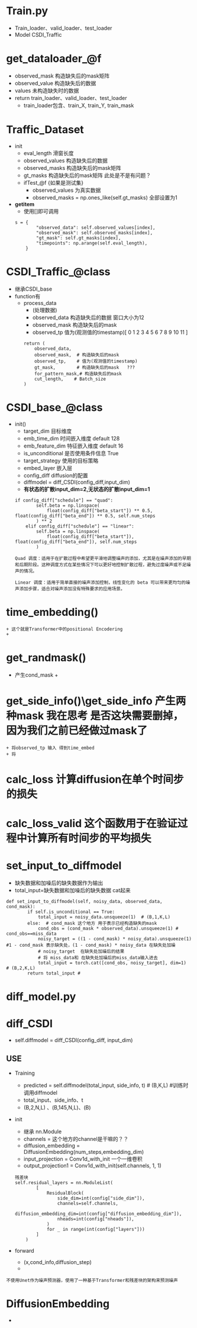 # Train.py
+ Train_loader、valid_loader、test_loader
+ Model CSDI_Traffic

# get_dataloader_@f
+ observed_mask 构造缺失后的mask矩阵
+ observed_value 构造缺失后的数据
+ values 未构造缺失时的数据
+ return train_loader、valid_loader、test_loader
    + train_loader包含、train_X, train_Y,  train_mask

# Traffic_Dataset
+ init
    + eval_length 滑窗长度
    + observed_values 构造缺失后的数据
    + observed_masks 构造缺失后的mask矩阵
    + gt_masks 构造缺失后的mask矩阵 此处是不是有问题？
    + ifTest_@f {如果是测试集}
        + observed_values 为真实数据
        + observed_masks = np.ones_like(self.gt_masks) 全部设置为1
+ __getitem__ 
    + 使用[]即可调用
    ```
    s = {
            "observed_data": self.observed_values[index],
            "observed_mask": self.observed_masks[index],
            "gt_mask": self.gt_masks[index],
            "timepoints": np.arange(self.eval_length),
        }
    ```



# CSDI_Traffic_@class
+ 继承CSDI_base
+ function有
    + process_data
        + (处理数据)
        + observed_data 构造缺失后的数据 窗口大小为12
        + observed_mask 构造缺失后的mask 
        + observed_tp   值为(观测值的timestamp)[ 0  1  2  3  4  5  6  7  8  9 10 11 ]
        ```
        return (
            observed_data,
            observed_mask,  # 构造缺失后的mask 
            observed_tp,    # 值为(观测值的timestamp)
            gt_mask,        # 构造缺失后的mask   ???
            for_pattern_mask,# 构造缺失后的mask 
            cut_length,    # Batch_size
        )
        ```
# CSDI_base_@class
+ init()
    + target_dim 目标维度
    + emb_time_dim  时间嵌入维度 default 128
    + emb_feature_dim 特征嵌入维度 default 16
    + is_unconditional 是否使用条件信息  True
    + target_strategy 使用的目标策略
    + embed_layer     嵌入层
    + config_diff    diffusion的配置
    + diffmodel =  diff_CSDI(config_diff,input_dim)
    + **有状态的扩散input_dim=2,无状态的扩散input_dim=1**
    ```
    if config_diff["schedule"] == "quad":
            self.beta = np.linspace(
                float(config_diff["beta_start"]) ** 0.5, float(config_diff["beta_end"]) ** 0.5, self.num_steps
            ) ** 2
        elif config_diff["schedule"] == "linear":
            self.beta = np.linspace(
                float(config_diff["beta_start"]), float(config_diff["beta_end"]), self.num_steps
            )
    ```
    ```
    Quad 调度：适用于在扩散过程中希望更平滑地调整噪声的添加，尤其是在噪声添加的早期和后期阶段。这种调度方式在某些情况下可以更好地控制扩散过程，避免过度噪声或不足噪声的情况。

    Linear 调度：适用于简单直接的噪声添加控制，线性变化的 beta 可以带来更均匀的噪声添加步骤，适合对噪声添加没有特殊要求的应用场景。
    ```

# time_embedding()
    + 这个就是Transformer中的positional Encodering
    + 




# get_randmask()
+ 产生cond_mask
    + 


# get_side_info()\get_side_info  产生两种mask 我在思考 是否这块需要删掉，因为我们之前已经做过mask了
    + 将observed_tp 输入 得到time_embed
    + 将

# calc_loss 计算diffusion在单个时间步的损失
# calc_loss_valid 这个函数用于在验证过程中计算所有时间步的平均损失


# set_input_to_diffmodel
+ 缺失数据和加噪后的缺失数据作为输出
+ total_input=缺失数据和加噪后的缺失数据 cat起来
```
def set_input_to_diffmodel(self, noisy_data, observed_data, cond_mask):
        if self.is_unconditional == True:
            total_input = noisy_data.unsqueeze(1)  # (B,1,K,L)
        else:  # cond_mask 这个地方 用于表示已经构造缺失的mask
            cond_obs = (cond_mask * observed_data).unsqueeze(1) # cond_obs==miss_data
            noisy_target = ((1 - cond_mask) * noisy_data).unsqueeze(1) #1 - cond_mask 表示缺失处，(1 - cond_mask) * noisy_data 在缺失处加噪
            # noisy_target  在缺失处加噪后的结果
            # 将 miss_data和 在缺失处加噪后的miss_data输入进去
            total_input = torch.cat([cond_obs, noisy_target], dim=1)  # (B,2,K,L)
        return total_input # 
```

# diff_model.py
# diff_CSDI
+ self.diffmodel = diff_CSDI(config_diff, input_dim)

## USE
+ Training
    + predicted = self.diffmodel(total_input, side_info, t)  # (B,K,L) #训练时调用diffmodel
    + total_input、side_info、t 
    + (B,2,N,L) 、(B,145,N,L)、(B)

+ init
    + 继承 nn.Module
    + channels = 这个地方的channel是干嘛的？？
    + diffusion_embedding = DiffusionEmbedding(num_steps,embedding_dim)
    + input_projection  = Conv1d_with_init  一个一维卷积
    + output_projection1 = Conv1d_with_init(self.channels, 1, 1)
    ```
    残差块
    self.residual_layers = nn.ModuleList(
            [
                ResidualBlock(
                    side_dim=int(config["side_dim"]),
                    channels=self.channels,
                    diffusion_embedding_dim=int(config["diffusion_embedding_dim"]),
                    nheads=int(config["nheads"]),
                )
                for _ in range(int(config["layers"]))
            ]
        )
    ```
+ forward
    + (x,cond_info,diffusion_step)
    + 

```
不使用Unet作为噪声预测器，使用了一种基于Transformer和残差块的架构来预测噪声
```


# DiffusionEmbedding
+ 
    